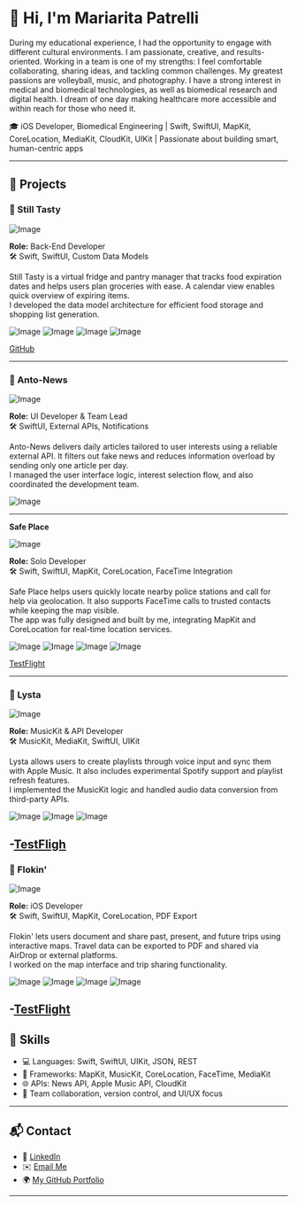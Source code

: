 # 👋 Hi, I'm Mariarita Patrelli

During my educational experience, I had the opportunity to engage with different cultural environments. I am passionate, creative, and results-oriented. Working in a team is one of my strengths: I feel comfortable collaborating, sharing ideas, and tackling common challenges. My greatest passions are volleyball, music, and photography. I have a strong interest in medical and biomedical technologies, as well as biomedical research and digital health. I dream of one day making healthcare more accessible and within reach for those who need it.

🎓 iOS Developer, Biomedical Engineering | Swift, SwiftUI, MapKit, CoreLocation, MediaKit, CloudKit, UIKit | Passionate about building smart, human-centric apps

---

## 🚀 Projects

### 🧊 Still Tasty


![Image](https://github.com/user-attachments/assets/ddc5cc4c-81ff-4604-89f1-bdca8716ae42)

**Role:** Back-End Developer  
🛠️ Swift, SwiftUI, Custom Data Models

Still Tasty is a virtual fridge and pantry manager that tracks food expiration dates and helps users plan groceries with ease. A calendar view enables quick overview of expiring items.  
I developed the data model architecture for efficient food storage and shopping list generation.

![Image](https://github.com/user-attachments/assets/a424c092-5c8c-4f1e-bc0b-ea14aa37d906) ![Image](https://github.com/user-attachments/assets/deb9b38a-1f7a-4811-a6bc-bc689829626a)
![Image](https://github.com/user-attachments/assets/5feda80f-fc8c-49f9-8ac7-fd582697b847) ![Image](https://github.com/user-attachments/assets/4477adef-8dec-409f-89e5-04a8716fe086)

[GitHub](https://github.com/MariaritaPatrelli/Still-Tasty-Organise-your-Food)




---

### 📰 Anto-News

![Image](https://github.com/user-attachments/assets/a963e9b9-dde4-4534-bfdd-7189a925379f)

**Role:** UI Developer & Team Lead  
🛠️  SwiftUI, External APIs, Notifications

Anto-News delivers daily articles tailored to user interests using a reliable external API. It filters out fake news and reduces information overload by sending only one article per day.  
I managed the user interface logic, interest selection flow, and also coordinated the development team.

![Image](https://github.com/user-attachments/assets/af6874b1-2843-4d7a-83c3-47a8794b94fb) 




---

  **Safe Place**

![Image](https://github.com/user-attachments/assets/8ba660b0-0fcf-43e2-b799-dd363a3ddb1c)


**Role:** Solo Developer  
🛠️ Swift, SwiftUI, MapKit, CoreLocation, FaceTime Integration

Safe Place helps users quickly locate nearby police stations and call for help via geolocation. It also supports FaceTime calls to trusted contacts while keeping the map visible.  
The app was fully designed and built by me, integrating MapKit and CoreLocation for real-time location services.

![Image](https://github.com/user-attachments/assets/f8d05a54-5a6b-42fb-886a-087d9e3e2786)
![Image](https://github.com/user-attachments/assets/31fd8ef2-74b3-44a8-9e67-8f35bd76f88e)
![Image](https://github.com/user-attachments/assets/6c7ab671-51c2-48ff-a796-0ea6d149194e)
![Image](https://github.com/user-attachments/assets/6d25c2e5-8977-4fa4-be27-1a505ddc8449)


[TestFlight](https://testflight.apple.com/join/WYt5NDeN)

---

### 🎵 Lysta

![Image](https://github.com/user-attachments/assets/5a37fdca-d5ee-457a-a3a1-201a50a1400e)

**Role:** MusicKit & API Developer  
🛠️ MusicKit, MediaKit, SwiftUI, UIKit

Lysta allows users to create playlists through voice input and sync them with Apple Music. It also includes experimental Spotify support and playlist refresh features.  
I implemented the MusicKit logic and handled audio data conversion from third-party APIs.

![Image](https://github.com/user-attachments/assets/93bd370c-d909-478c-bf72-f6171eabfca7)
![Image](https://github.com/user-attachments/assets/4d961663-2931-4523-bdc9-b2d6ea1baa2f)
![Image](https://github.com/user-attachments/assets/28ffaf6f-0f1c-4521-bc0d-df2b6fa66ee5)





-[TestFligh](https://testflight.apple.com/join/N46wXDSa)
---

### 🧳 Flokin'

![Image](https://github.com/user-attachments/assets/516f8e46-48c8-41e2-a8ec-53fde4335fa7)

**Role:** iOS Developer  
🛠️ Swift, SwiftUI, MapKit, CoreLocation, PDF Export

Flokin' lets users document and share past, present, and future trips using interactive maps. Travel data can be exported to PDF and shared via AirDrop or external platforms.  
I worked on the map interface and trip sharing functionality.

![Image](https://github.com/user-attachments/assets/206f4cab-f87d-4060-a898-e7b2b6c0b6ec)
![Image](https://github.com/user-attachments/assets/be876386-8a9e-4eb6-b5ec-e148f061cab9)
![Image](https://github.com/user-attachments/assets/ec825e24-eeca-48ef-9c45-1d35dd17b8f8)
![Image](https://github.com/user-attachments/assets/b15189e6-fe44-4bba-83e9-8eb41c8355fe)




-[TestFlight](https://testflight.apple.com/join/N46wXDSa)
---

## 💼 Skills

- 💻 Languages: Swift, SwiftUI, UIKit, JSON, REST
- 📍 Frameworks: MapKit, MusicKit, CoreLocation, FaceTime, MediaKit
- 🌐 APIs: News API, Apple Music API, CloudKit
- 👥 Team collaboration, version control, and UI/UX focus

---

## 📬 Contact

- 💼 [LinkedIn](https://www.linkedin.com/in/mariarita-patrelli-03709a364/)
- ✉️ [Email Me](mariaritapatrelli@gmail.com)
- 🌍 [My GitHub Portfolio](https://github.com/MariaritaPatrelli)

---
